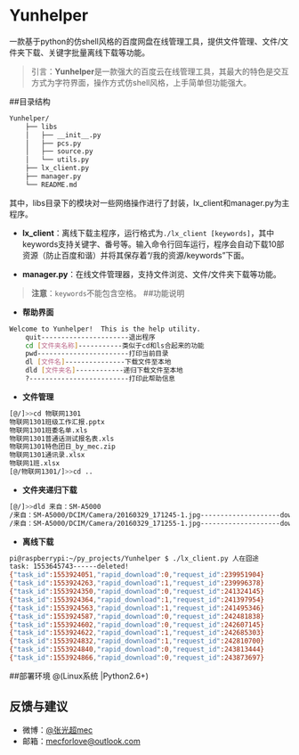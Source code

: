 # Yunhelper
一款基于python的仿shell风格的百度网盘在线管理工具，提供文件管理、文件/文件夹下载、关键字批量离线下载等功能。
> 引言：**Yunhelper**是一款强大的百度云在线管理工具，其最大的特色是交互方式为字符界面，操作方式仿shell风格，上手简单但功能强大。

##目录结构
``` bash
Yunhelper/
    ├── libs
    │   ├── __init__.py
    │   ├── pcs.py
    │   ├── source.py
    │   └── utils.py
    ├── lx_client.py
    ├── manager.py
    └── README.md
```
其中，libs目录下的模块对一些网络操作进行了封装，lx_client和manager.py为主程序。
- **lx_client**：离线下载主程序，运行格式为`./lx_client [keywords]`，其中keywords支持关键字、番号等。输入命令行回车运行，程序会自动下载10部资源（防止百度和谐）并将其保存着“/我的资源/keywords”下面。

- **manager.py**：在线文件管理器，支持文件浏览、文件/文件夹下载等功能。
>**注意**：`keywords`不能包含空格。
##功能说明
- **帮助界面**
``` bash
Welcome to Yunhelper!  This is the help utility.
    quit----------------------退出程序
    cd [文件夹名称]-----------类似于cd和ls合起来的功能
    pwd-----------------------打印当前目录
    dl [文件名]---------------下载文件至本地
    dld [文件夹名]------------递归下载文件至本地
    ?-------------------------打印此帮助信息
```
- **文件管理**
``` bash
[@/]>>cd 物联网1301
物联网1301班级工作汇报.pptx
物联网1301班委名单.xls
物联网1301普通话测试报名表.xls
物联网1301特色团日_by_mec.zip
物联网1301通讯录.xlsx
物联网1班.xlsx
[@/物联网1301/]>>cd ..
```
- **文件夹递归下载**
``` bash
[@/]>>dld 来自：SM-A5000
/来自：SM-A5000/DCIM/Camera/20160329_171245-1.jpg--------------------downloaded successfully
/来自：SM-A5000/DCIM/Camera/20160329_171255-1.jpg--------------------downloaded successfully
```
- **离线下载**
``` bash
pi@raspberrypi:~/py_projects/Yunhelper $ ./lx_client.py 人在囧途
task: 1553645743------deleted!
{"task_id":1553924051,"rapid_download":0,"request_id":239951904}
{"task_id":1553924263,"rapid_download":1,"request_id":239996378}
{"task_id":1553924350,"rapid_download":0,"request_id":241324145}
{"task_id":1553924364,"rapid_download":1,"request_id":241397954}
{"task_id":1553924563,"rapid_download":1,"request_id":241495346}
{"task_id":1553924587,"rapid_download":0,"request_id":242481838}
{"task_id":1553924602,"rapid_download":0,"request_id":242607145}
{"task_id":1553924622,"rapid_download":1,"request_id":242685303}
{"task_id":1553924832,"rapid_download":1,"request_id":242810700}
{"task_id":1553924840,"rapid_download":0,"request_id":243813444}
{"task_id":1553924866,"rapid_download":0,"request_id":243873697}
```
##部署环境
@(Linux系统 |Python2.6+)
## 反馈与建议
- 微博：[@张光超mec](http://weibo.com/u/1672920821)
- 邮箱：<mecforlove@outlook.com>
